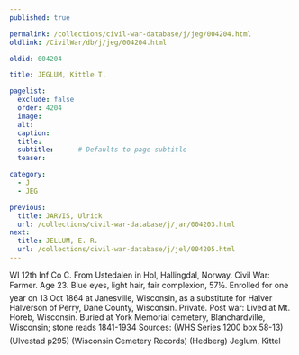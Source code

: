 ```yaml
---
published: true

permalink: /collections/civil-war-database/j/jeg/004204.html
oldlink: /CivilWar/db/j/jeg/004204.html

oldid: 004204

title: JEGLUM, Kittle T.

pagelist:
  exclude: false
  order: 4204
  image: 
  alt:
  caption:
  title:
  subtitle:      # Defaults to page subtitle
  teaser:

category: 
  - J 
  - JEG

previous:
  title: JARVIS, Ulrick
  url: /collections/civil-war-database/j/jar/004203.html  
next:
  title: JELLUM, E. R.
  url: /collections/civil-war-database/j/jel/004205.html   
---
```

WI 12th Inf Co C. From Ustedalen in Hol, Hallingdal, Norway. Civil War: Farmer. Age 23. Blue eyes, light hair, fair complexion, 5&#146;7&frac12;&#148;. Enrolled for one year on 13 Oct 1864 at Janesville, Wisconsin, as a substitute for Halver Halverson of Perry, Dane County, Wisconsin. Private. Post war: Lived at Mt. Horeb, Wisconsin. Buried at York Memorial cemetery, Blanchardville, Wisconsin; stone reads &#147;1841-1934&#148; Sources: (WHS Series 1200 box 58-13) (Ulvestad p295) (Wisconsin Cemetery Records) (Hedberg) &#147;Jeglum, Kittel&#148;